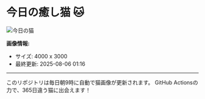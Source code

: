 # 今日の癒し猫 🐱

![今日の猫](https://cdn2.thecatapi.com/images/MTYxODU2Mw.jpg)

**画像情報:**
- サイズ: 4000 x 3000
- 最終更新: 2025-08-06 01:16

---

このリポジトリは毎日朝9時に自動で猫画像が更新されます。
GitHub Actionsの力で、365日違う猫に出会えます！
